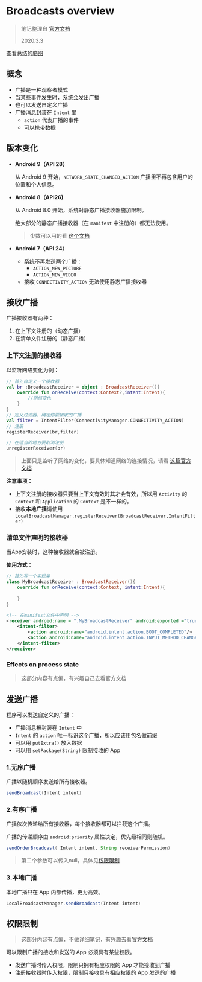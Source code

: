 # Broadcasts overview

> 笔记整理自 [官方文档](https://developer.android.com/guide/components/broadcasts)
>
> 2020.3.3

[查看总结的脑图](https://github.com/hahaha28/photos/raw/master/notebooks/Android/broadcast-mind.png)



## 概念

* 广播是一种观察者模式
* 当某些事件发生时，系统会发出广播
* 也可以发送自定义广播
* 广播消息封装在 `Intent` 里
  * `action` 代表广播的事件
  * 可以携带数据



## 版本变化

* **Android 9（API 28）**

  从 Android 9 开始，`NETWORK_STATE_CHANGED_ACTION` 广播里不再包含用户的位置和个人信息。



* **Android 8（API26)**

  从 Android 8.0 开始，系统对静态广播接收器施加限制。

  绝大部分的静态广播接收器（在 `manifest` 中注册的）都无法使用。

  > 少数可以用的看 [这个文档](https://developer.android.com/guide/components/broadcast-exceptions)



* **Android 7（API 24）**
  * 系统不再发送两个广播：
    * `ACTION_NEW_PICTURE`
    * `ACTION_NEW_VIDEO`
  * 接收 `CONNECTIVITY_ACTION` 无法使用静态广播接收器



## 接收广播

广播接收器有两种：

1. 在上下文注册的（动态广播）
2. 在清单文件注册的（静态广播）



### 上下文注册的接收器

以监听网络变化为例：

```kotlin
// 首先自定义一个接收器
val br :BroadcastReceiver = object : BroadcastReceiver(){
    override fun onReceive(context:Context?,intent:Intent){
        //网络变化
    }
}
// 定义过滤器，确定你要接收的广播
val filter = IntentFilter(ConnectivityManager.CONNECTIVITY_ACTION)
// 注册
registerReceiver(br,filter)

// 在适当的地方要取消注册
unregisterReceiver(br)
```

> 上面只是监听了网络的变化，要具体知道网络的连接情况，请看 [这篇官方文档](https://developer.android.com/training/monitoring-device-state/connectivity-status-type)

**注意事项：**

* 上下文注册的接收器只要当上下文有效时其才会有效，所以用 `Activity` 的 `Context` 和 `Application` 的 `Context` 是不一样的。
* 接收**本地广播**请使用 `LocalBroadcastManager.registerReceiver(BroadcastReceiver,IntentFilter)`



### 清单文件声明的接收器

当App安装时，这种接收器就会被注册。

**使用方式：**

```kotlin
// 首先写一个实现类
class MyBroadcastReceiver : BroadcastReceiver(){
    override fun onReceive(context:Context, intent:Intent){
        
    }
}
```

```xml
<!-- 在manifest文件中声明 -->
<receiver android:name = ".MyBroadcastReceiver" android:exported ="true">
	<intent-filter>
    	<action android:name="android.intent.action.BOOT_COMPLETED"/>
        <action android:name="android.intent.action.INPUT_METHOD_CHANGED" />
    </intent-filter>
</receiver>
```



### Effects on process state

> 这部分内容有点偏，有兴趣自己去看官方文档



## 发送广播

程序可以发送自定义的广播：

* 广播消息被封装在 `Intent` 中
* `Intent` 的 `action` 唯一标识这个广播，所以应该用包名做前缀
* 可以用 `putExtra()` 放入数据
* 可以用 `setPackage(String)` 限制接收的 App

### 1.无序广播

广播以随机顺序发送给所有接收器。

```java
sendBroadcast(Intent intent)
```



### 2.有序广播

广播依次传递给所有接收器，每个接收器都可以拦截这个广播。

广播的传递顺序由 `android:priority` 属性决定，优先级相同则随机。

```java
sendOrderBroadcast( Intent intent, String receiverPermission)
```

> 第二个参数可以传入null，具体见[权限限制](#权限限制)



### 3.本地广播

本地广播只在 App 内部传播，更为高效。

```java
LocalBroadcastManager.sendBroadcast(Intent intent)
```



## 权限限制

> 这部分内容有点偏，不做详细笔记，有兴趣去看[官方文档](https://developer.android.com/guide/components/broadcasts#restrict-broadcasts-permissions)

可以限制广播的接收和发送的 App 必须具有某些权限。

* 发送广播时传入权限，限制只拥有相应权限的 App 才能接收到广播
* 注册接收器时传入权限，限制只接收具有相应权限的 App 发送的广播